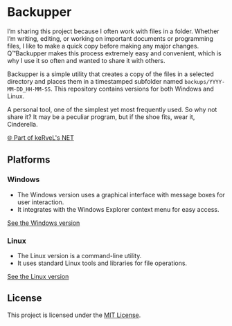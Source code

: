 # Backupper

I’m sharing this project because I often work with files in a folder. Whether I’m writing, editing, or working on important documents or programming files, I like to make a quick copy before making any major changes. Q™Backupper makes this process extremely easy and convenient, which is why I use it so often and wanted to share it with others.


Backupper is a simple utility that creates a copy of the files in a selected directory and places them in a timestamped subfolder named `backups/YYYY-MM-DD_HH-MM-SS`. This repository contains versions for both Windows and Linux.

A personal tool, one of the simplest yet most frequently used. So why not share it? It may be a peculiar program, but if the shoe fits, wear it, Cinderella.

[🌐 Part of keRveL's NET](https://kervels.net)

## Platforms

### Windows
- The Windows version uses a graphical interface with message boxes for user interaction.
- It integrates with the Windows Explorer context menu for easy access.

[See the Windows version](windows/ReadMe.md)

### Linux
- The Linux version is a command-line utility.
- It uses standard Linux tools and libraries for file operations.

[See the Linux version](linux/ReadMe.md)

## License
This project is licensed under the [MIT License](LICENSE).